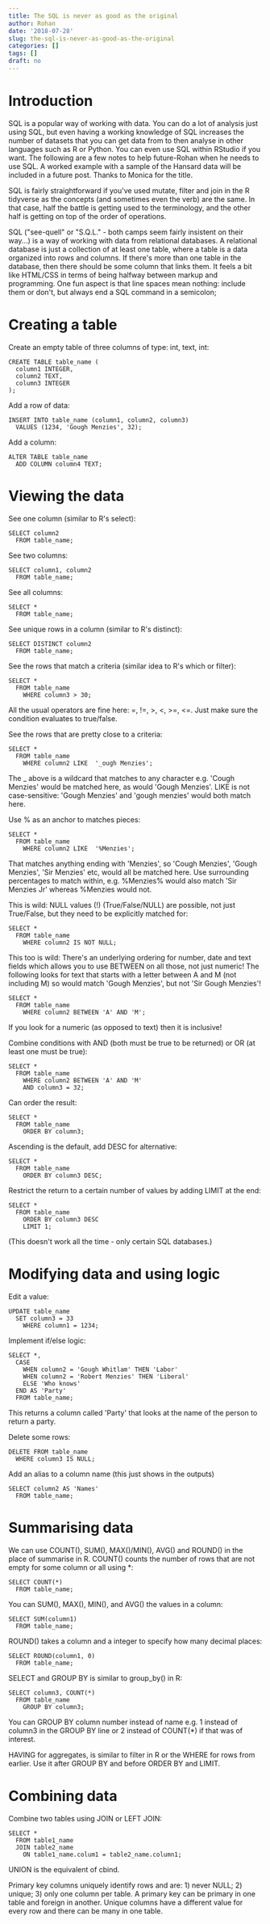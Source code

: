 ```yaml
---
title: The SQL is never as good as the original
author: Rohan
date: '2018-07-28'
slug: the-sql-is-never-as-good-as-the-original
categories: []
tags: []
draft: no
---
```


# Introduction
SQL is a popular way of working with data. You can do a lot of analysis just using SQL, but even having a working knowledge of SQL increases the number of datasets that you can get data from to then analyse in other languages such as R or Python. You can even use SQL within RStudio if you want. The following are a few notes to help future-Rohan when he needs to use SQL. A worked example with a sample of the Hansard data will be included in a future post. Thanks to Monica for the title.

SQL is fairly straightforward if you've used mutate, filter and join in the R tidyverse as the concepts (and sometimes even the verb) are the same. In that case, half the battle is getting used to the terminology, and the other half is getting on top of the order of operations. 

SQL ("see-quell" or "S.Q.L." - both camps seem fairly insistent on their way...) is a way of working with data from relational databases. A relational database is just a collection of at least one table, where a table is a data organized into rows and columns. If there's more than one table in the database, then there should be some column that links them. It feels a bit like HTML/CSS in terms of being halfway between markup and programming. One fun aspect is that line spaces mean nothing: include them or don't, but always end a SQL command in a semicolon;

# Creating a table
Create an empty table of three columns of type: int, text, int:
```{sql, include = TRUE, eval = FALSE}
CREATE TABLE table_name (
  column1 INTEGER,
  column2 TEXT,
  column3 INTEGER
);
```

Add a row of data:
```{sql, include = TRUE, eval = FALSE}
INSERT INTO table_name (column1, column2, column3) 
  VALUES (1234, 'Gough Menzies', 32);
```

Add a column:
```{sql, include = TRUE, eval = FALSE}
ALTER TABLE table_name 
  ADD COLUMN column4 TEXT;
```

# Viewing the data
See one column (similar to R's select):
```{sql, include = TRUE, eval = FALSE}
SELECT column2 
  FROM table_name;
```
See two columns:
```{sql, include = TRUE, eval = FALSE}
SELECT column1, column2
  FROM table_name;
```

See all columns:
```{sql, include = TRUE, eval = FALSE}
SELECT * 
  FROM table_name;
```

See unique rows in a column (similar to R's distinct):
```{sql, include = TRUE, eval = FALSE}
SELECT DISTINCT column2
  FROM table_name;
```

See the rows that match a criteria (similar idea to R's which or filter):
```{sql, include = TRUE, eval = FALSE}
SELECT *
  FROM table_name
    WHERE column3 > 30;
```
All the usual operators are fine here: =, !=, >, <, >=, <=. Just make sure the condition evaluates to true/false.

See the rows that are pretty close to a criteria:
```{sql, include = TRUE, eval = FALSE}
SELECT *
  FROM table_name
    WHERE column2 LIKE  '_ough Menzies';
```
The _ above is a wildcard that matches to any character e.g. 'Cough Menzies' would be matched here, as would 'Gough Menzies'. LIKE is not case-sensitive: 'Gough Menzies' and 'gough menzies' would both match here.

Use % as an anchor to matches pieces:
```{sql, include = TRUE, eval = FALSE}
SELECT *
  FROM table_name
    WHERE column2 LIKE  '%Menzies';
```
That matches anything ending with 'Menzies', so 'Cough Menzies', 'Gough Menzies', 'Sir Menzies' etc, would all be matched here. Use surrounding percentages to match within, e.g. %Menzies% would also match 'Sir Menzies Jr' whereas %Menzies would not.

This is wild: NULL values (!) (True/False/NULL) are possible, not just True/False, but they need to be explicitly matched for:
```{sql, include = TRUE, eval = FALSE}
SELECT *
  FROM table_name
    WHERE column2 IS NOT NULL;
```

This too is wild: There's an underlying ordering for number, date and text fields which allows you to use BETWEEN on all those, not just numeric! The following looks for text that starts with a letter between A and M (not including M) so would match 'Gough Menzies', but not 'Sir Gough Menzies'! 
```{sql, include = TRUE, eval = FALSE}
SELECT *
  FROM table_name
    WHERE column2 BETWEEN 'A' AND 'M';
```
If you look for a numeric (as opposed to text) then it is inclusive!

Combine conditions with AND (both must be true to be returned) or OR (at least one must be true):
```{sql, include = TRUE, eval = FALSE}
SELECT *
  FROM table_name
    WHERE column2 BETWEEN 'A' AND 'M'
    AND column3 = 32;
```

Can order the result:
```{sql, include = TRUE, eval = FALSE}
SELECT *
  FROM table_name
    ORDER BY column3;
```

Ascending is the default, add DESC for alternative:
```{sql, include = TRUE, eval = FALSE}
SELECT *
  FROM table_name
    ORDER BY column3 DESC;
```

Restrict the return to a certain number of values by adding LIMIT at the end:
```{sql, include = TRUE, eval = FALSE}
SELECT *
  FROM table_name
    ORDER BY column3 DESC
    LIMIT 1;
```
(This doesn't work all the time - only certain SQL databases.)

# Modifying data and using logic
Edit a value:
```{sql, include = TRUE, eval = FALSE}
UPDATE table_name
  SET column3 = 33
    WHERE column1 = 1234;
```

Implement if/else logic: 
```{sql, include = TRUE, eval = FALSE}
SELECT *,
  CASE
    WHEN column2 = 'Gough Whitlam' THEN 'Labor'
    WHEN column2 = 'Robert Menzies' THEN 'Liberal'
    ELSE 'Who knows'
  END AS 'Party'
  FROM table_name;
```
This returns a column called 'Party' that looks at the name of the person to return a party.

Delete some rows:
```{sql, include = TRUE, eval = FALSE}
DELETE FROM table_name 
  WHERE column3 IS NULL;
```

Add an alias to a column name (this just shows in the outputs)
```{sql, include = TRUE, eval = FALSE}
SELECT column2 AS 'Names'
  FROM table_name;
```

# Summarising data
We can use COUNT(), SUM(), MAX()/MIN(), AVG() and ROUND() in the place of summarise in R. COUNT() counts the number of rows that are not empty for some column or all using *:
```{sql, include = TRUE, eval = FALSE}
SELECT COUNT(*) 
  FROM table_name;
```

You can SUM(), MAX(), MIN(), and AVG() the values in a column:
```{sql, include = TRUE, eval = FALSE}
SELECT SUM(column1) 
  FROM table_name;
```

ROUND() takes a column and a integer to specify how many decimal places:
```{sql, include = TRUE, eval = FALSE}
SELECT ROUND(column1, 0)
  FROM table_name;
```

SELECT and GROUP BY is similar to group_by() in R:
```{sql, include = TRUE, eval = FALSE}
SELECT column3, COUNT(*)
  FROM table_name
    GROUP BY column3;
```
You can GROUP BY column number instead of name e.g. 1 instead of column3 in the GROUP BY line or 2 instead of COUNT(*) if that was of interest.

HAVING for aggregates, is similar to filter in R or the WHERE for rows from earlier. Use it after GROUP BY and before ORDER BY and LIMIT.

# Combining data
Combine two tables using JOIN or LEFT JOIN:
```{sql, include = TRUE, eval = FALSE}
SELECT *
  FROM table1_name
  JOIN table2_name
    ON table1_name.colum1 = table2_name.column1;
```

UNION is the equivalent of cbind.

Primary key columns uniquely identify rows and are: 1) never NULL; 2) unique; 3) only one column per table. A primary key can be primary in one table and foreign in another. Unique columns have a different value for every row and there can be many in one table. 
